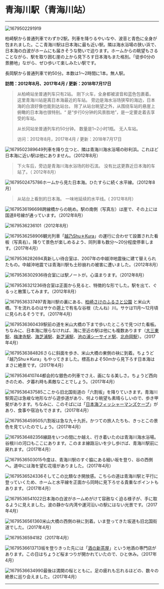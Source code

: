 # 青海川駅（青海川站）

---

![1679502291919](image/c01_01/1679502291919.png)

柏崎駅から普通列車でわずか2駅。列車を降りるやいなや、波音と青色に全身が包まれました。ここ青海川駅は日本海に最も近い駅。隣は海水浴場の狭い浜で、日本海の白波がホームにも届きそうな勢いで迫ります。ホームからの眺望もさることながら、駅を取り囲む崖の上から見下ろす日本海もまた格別。「徒歩0分の景勝地」ながら、ぜひ歩いて楽しみたい駅です。

長岡駅から普通列車で約50分。本数は1〜2時間に1本。無人駅。

**訪問：2012年8月、2017年4月 / 更新：2018年7月17日**

> 从柏崎站坐普通列车只有2站。 刚下火车，全身都被波音和蓝色包裹着。 这里青海川站是离日本海最近的车站。 旁边是海水浴场狭窄的海边，日本海的白浪好像也能到达站台。 除了从站台眺望之外，从围绕车站的悬崖上俯瞰的日本海也很特别。“ 是“步行0分钟的风景胜地”，是一定要走着去享受的车站。
>
> 从长冈站坐普通列车约50分钟。 数量是1~2小时1瓶。 无人车站。
>
> 访问：2012年8月，2017年4月 / 更新：2018年7月17日

![1679502389649](image/c01_01/1679502389649.png)列車を降り立つと、隣は青海川海水浴場の砂利浜。これほど日本海に近い駅は他にありません。（2012年8月）

> 下火车后，旁边是青海川海水浴场的砂石滨。 没有比这更靠近日本海的车站了。（ 2012年8月）

![1679502475786](image/c01_01/1679502475786.png)ホームから見た日本海。ひたすらに続く水平線。（2012年8月）

> 从站台上看到的日本海。 一味地延续的水平线。( 2012年8月）



![1679536196698](image/c01_01/1679536196698.png)跨線橋からの眺め。駅の南側（写真左）は崖で、その上には国道8号線が通っています。（2012年8月）


![1679536236101](image/c01_01/1679536236101.png)（2012年8月）


![1679536258906](image/c01_01/1679536258906.png)観光列車「[越乃Shu＊Kura](http://www.jrniigata.co.jp/train/shukura/)」の運行に合わせて設置された看板（写真右）。降りて景色が楽しめるよう、同列車も数分〜20分程度停車します。（2017年4月）


![1679536282694](image/c01_01/1679536282694.png)真新しい待合室は、2007年の中越沖地震後に建て替えられたもの。中越沖地震では青海川駅も土砂崩れの被害に遭いました。（2012年8月）



![1679536302936](image/c01_01/1679536302936.png)待合室には駅ノートが。心温まります。（2012年8月）


![1679536321236](image/c01_01/1679536321236.png)待合室は正面から見ると、特徴的な形でした。駅を出て、ぐるっと散策してみます。（2012年8月）


![1679536337497](image/c01_01/1679536337497.png)青海川駅の裏にある、[柏崎さけのふるさと公園](https://www.city.kashiwazaki.lg.jp/ringyo_suisan/kanko/asobu/shizen/sake.html) と米山大橋。下を流れるのはサケの遡上で有名な谷根（たんね）川。サケは11月〜12月頃に見られるそうです。（2017年4月）


![1679536360439](image/c01_01/1679536360439.png)駅前の道を米山大橋の下まで歩いたところで見つけた看板。ちなみに、日本海に限らなければ、海に至近の駅は他にも複数あります（[大三東駅](https://seaside-station.com/station/ohmisaki/)、[梅津寺駅](https://seaside-station.com/station/baishinji/)、[海芝浦駅](https://seaside-station.com/station/umishibaura/)、[新芝浦駅](https://seaside-station.com/station/shin-shibaura/)、[池の浦シーサイド駅](https://seaside-station.com/station/ikenoura-seaside/)、[北舟岡駅](https://seaside-station.com/station/kita-funaoka/)）。（2017年4月）


![1679536384826](image/c01_01/1679536384826.png)さらに斜面を歩き、米山大橋の東側の袂に到着。ちょうど「越乃Shu＊Kura」もやってきました。標高およそ50mから見下ろす日本海はまさに絶景です。（2017年4月）


![1679536410744](image/c01_01/1679536410744.png)都会的な銀色の列車でさえ、画になる美しさ。ちょうど西向きのため、夕暮れ時も素敵なことでしょう。（2017年4月）

![1679536437585](image/c01_01/1679536437585.png)ここから旧北国街道の「六割坂」を降りていきます。青海川駅周辺は急峻な地形ながら遊歩道があり、何より眺望も素晴らしいので、歩き甲斐があります。ちなみに、このそばには「[日本海フィッシャーマンズケープ](https://www.nfcnet.co.jp/)」があり、食事や宿泊もできます。（2017年4月）


![1679536459505](image/c01_01/1679536459505.png)六割坂は急な九十九折。かつての旅人たちも、きっとこの景色を見ていたのでしょう。（2017年4月）


![1679536482356](image/c01_01/1679536482356.png)線路をいつの間にか越え、行き着いたのは青海川海水浴場。谷根川の河口もここにあります。このまま線路沿いを少し歩けば、青海川駅前に戻れます。（2017年4月）


![1679536503015](image/c01_01/1679536503015.png)今度は、青海川駅のすぐ脇にある細い坂を登り、谷の西側へ。道中には海を望む花壇がありました。（2017年4月）


![1679536524336](image/c01_01/1679536524336.png)そしてこの比類なき開放感。こちらの道は青海川駅と平行に登っていくため、ホームと水平線を正面から同時に見下ろせる貴重なポイントもあります。（2017年4月）


![1679536541022](image/c01_01/1679536541022.png)日本海の白波がホームめがけて容赦なく迫る様子が、手に取るように見えました。波の静かな内湾や運河沿いの駅にはない光景です。（2017年4月）


![1679536561360](image/c01_01/1679536561360.png)米山大橋の西側の袂に到着。いま登ってきた坂道も旧北国街道でした。（2017年4月）


![1679536594182](image/c01_01/1679536594182.png)（2017年4月）

![1679536613713](image/c01_01/1679536613713.png)坂を登りきった先には「[酒の新茶屋](http://www.oumigawa.com/)」という地酒の専門店があります。この日はちょうど桜まつりが開かれていたので、ひと休み。（2017年4月）


![1679536634990](image/c01_01/1679536634990.png)最後は満開の桜とともに。足の疲れも忘れるほどの、数々の絶景に巡り会えました。（2017年4月）


---

